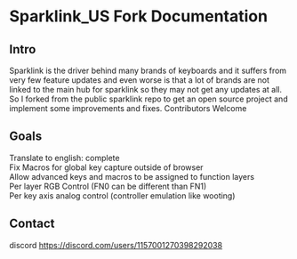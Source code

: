 # Sparklink_US Fork Documentation

## Intro
Sparklink is the driver behind many brands of keyboards and it suffers from very few feature updates and even worse is that a lot of brands are not linked to the main hub for sparklink so they may not get any updates at all. So I forked from the public sparklink repo to get an open source project and implement some improvements and fixes. Contributors Welcome

## Goals
Translate to english: complete<br>
Fix Macros for global key capture outside of browser<br>
Allow advanced keys and macros to be assigned to function layers<br>
Per layer RGB Control (FN0 can be different than FN1)<br>
Per key axis analog control (controller emulation like wooting)<br>

## Contact

discord <https://discord.com/users/1157001270398292038>
